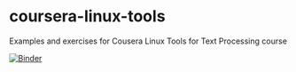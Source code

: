 # coursera-linux-tools
Examples and exercises for Cousera Linux Tools for Text Processing course

[![Binder](https://mybinder.org/badge_logo.svg)](https://mybinder.org/v2/gh/sinkovit/coursera-linux-tools/HEAD)
